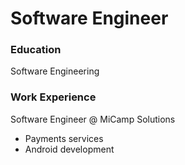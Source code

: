 # Software Engineer

### Education
Software Engineering 

### Work Experience
Software Engineer @ MiCamp Solutions
- Payments services
- Android development
